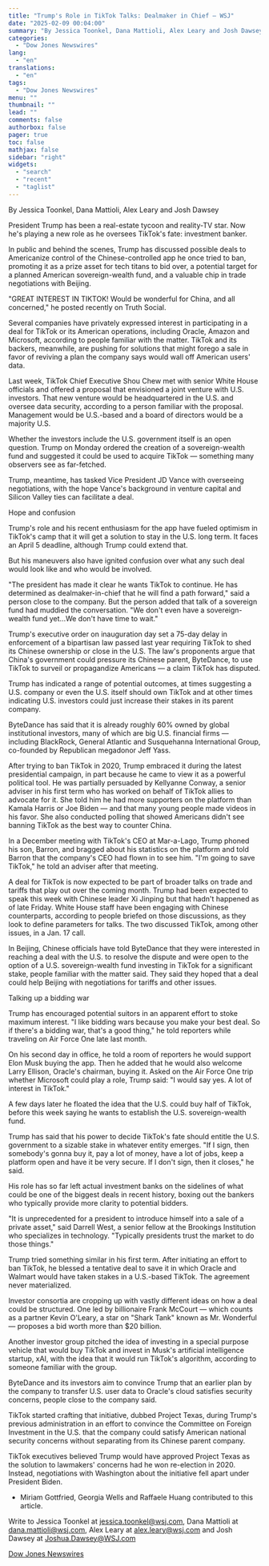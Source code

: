 ```yaml
---
title: "Trump's Role in TikTok Talks: Dealmaker in Chief — WSJ"
date: "2025-02-09 00:04:00"
summary: "By Jessica Toonkel, Dana Mattioli, Alex Leary and Josh DawseyPresident Trump has been a real-estate tycoon and reality-TV star. Now he's playing a new role as he oversees TikTok's fate: investment banker.In public and behind the scenes, Trump has discussed possible deals to Americanize control of the Chinese-controlled app he..."
categories:
  - "Dow Jones Newswires"
lang:
  - "en"
translations:
  - "en"
tags:
  - "Dow Jones Newswires"
menu: ""
thumbnail: ""
lead: ""
comments: false
authorbox: false
pager: true
toc: false
mathjax: false
sidebar: "right"
widgets:
  - "search"
  - "recent"
  - "taglist"
---
```


By Jessica Toonkel, Dana Mattioli, Alex Leary and Josh Dawsey

President Trump has been a real-estate tycoon and reality-TV star. Now he's playing a new role as he oversees TikTok's fate: investment banker.

In public and behind the scenes, Trump has discussed possible deals to Americanize control of the Chinese-controlled app he once tried to ban, promoting it as a prize asset for tech titans to bid over, a potential target for a planned American sovereign-wealth fund, and a valuable chip in trade negotiations with Beijing.

"GREAT INTEREST IN TIKTOK! Would be wonderful for China, and all concerned," he posted recently on Truth Social.

Several companies have privately expressed interest in participating in a deal for TikTok or its American operations, including Oracle, Amazon and Microsoft, according to people familiar with the matter. TikTok and its backers, meanwhile, are pushing for solutions that might forego a sale in favor of reviving a plan the company says would wall off American users' data.

Last week, TikTok Chief Executive Shou Chew met with senior White House officials and offered a proposal that envisioned a joint venture with U.S. investors. That new venture would be headquartered in the U.S. and oversee data security, according to a person familiar with the proposal. Management would be U.S.-based and a board of directors would be a majority U.S.

Whether the investors include the U.S. government itself is an open question. Trump on Monday ordered the creation of a sovereign-wealth fund and suggested it could be used to acquire TikTok — something many observers see as far-fetched.

Trump, meantime, has tasked Vice President JD Vance with overseeing negotiations, with the hope Vance's background in venture capital and Silicon Valley ties can facilitate a deal.

Hope and confusion

Trump's role and his recent enthusiasm for the app have fueled optimism in TikTok's camp that it will get a solution to stay in the U.S. long term. It faces an April 5 deadline, although Trump could extend that.

But his maneuvers also have ignited confusion over what any such deal would look like and who would be involved.

"The president has made it clear he wants TikTok to continue. He has determined as dealmaker-in-chief that he will find a path forward," said a person close to the company. But the person added that talk of a sovereign fund had muddied the conversation. "We don't even have a sovereign-wealth fund yet...We don't have time to wait."

Trump's executive order on inauguration day set a 75-day delay in enforcement of a bipartisan law passed last year requiring TikTok to shed its Chinese ownership or close in the U.S. The law's proponents argue that China's government could pressure its Chinese parent, ByteDance, to use TikTok to surveil or propagandize Americans — a claim TikTok has disputed.

Trump has indicated a range of potential outcomes, at times suggesting a U.S. company or even the U.S. itself should own TikTok and at other times indicating U.S. investors could just increase their stakes in its parent company.

ByteDance has said that it is already roughly 60% owned by global institutional investors, many of which are big U.S. financial firms — including BlackRock, General Atlantic and Susquehanna International Group, co-founded by Republican megadonor Jeff Yass.

After trying to ban TikTok in 2020, Trump embraced it during the latest presidential campaign, in part because he came to view it as a powerful political tool. He was partially persuaded by Kellyanne Conway, a senior adviser in his first term who has worked on behalf of TikTok allies to advocate for it. She told him he had more supporters on the platform than Kamala Harris or Joe Biden — and that many young people made videos in his favor. She also conducted polling that showed Americans didn't see banning TikTok as the best way to counter China.

In a December meeting with TikTok's CEO at Mar-a-Lago, Trump phoned his son, Barron, and bragged about his statistics on the platform and told Barron that the company's CEO had flown in to see him. "I'm going to save TikTok," he told an adviser after that meeting.

A deal for TikTok is now expected to be part of broader talks on trade and tariffs that play out over the coming month. Trump had been expected to speak this week with Chinese leader Xi Jinping but that hadn't happened as of late Friday. White House staff have been engaging with Chinese counterparts, according to people briefed on those discussions, as they look to define parameters for talks. The two discussed TikTok, among other issues, in a Jan. 17 call.

In Beijing, Chinese officials have told ByteDance that they were interested in reaching a deal with the U.S. to resolve the dispute and were open to the option of a U.S. sovereign-wealth fund investing in TikTok for a significant stake, people familiar with the matter said. They said they hoped that a deal could help Beijing with negotiations for tariffs and other issues.

Talking up a bidding war

Trump has encouraged potential suitors in an apparent effort to stoke maximum interest. "I like bidding wars because you make your best deal. So if there's a bidding war, that's a good thing," he told reporters while traveling on Air Force One late last month.

On his second day in office, he told a room of reporters he would support Elon Musk buying the app. Then he added that he would also welcome Larry Ellison, Oracle's chairman, buying it. Asked on the Air Force One trip whether Microsoft could play a role, Trump said: "I would say yes. A lot of interest in TikTok."

A few days later he floated the idea that the U.S. could buy half of TikTok, before this week saying he wants to establish the U.S. sovereign-wealth fund.

Trump has said that his power to decide TikTok's fate should entitle the U.S. government to a sizable stake in whatever entity emerges. "If I sign, then somebody's gonna buy it, pay a lot of money, have a lot of jobs, keep a platform open and have it be very secure. If I don't sign, then it closes," he said.

His role has so far left actual investment banks on the sidelines of what could be one of the biggest deals in recent history, boxing out the bankers who typically provide more clarity to potential bidders.

"It is unprecedented for a president to introduce himself into a sale of a private asset," said Darrell West, a senior fellow at the Brookings Institution who specializes in technology. "Typically presidents trust the market to do those things."

Trump tried something similar in his first term. After initiating an effort to ban TikTok, he blessed a tentative deal to save it in which Oracle and Walmart would have taken stakes in a U.S.-based TikTok. The agreement never materialized.

Investor consortia are cropping up with vastly different ideas on how a deal could be structured. One led by billionaire Frank McCourt — which counts as a partner Kevin O'Leary, a star on "Shark Tank" known as Mr. Wonderful — proposes a bid worth more than $20 billion.

Another investor group pitched the idea of investing in a special purpose vehicle that would buy TikTok and invest in Musk's artificial intelligence startup, xAI, with the idea that it would run TikTok's algorithm, according to someone familiar with the group.

ByteDance and its investors aim to convince Trump that an earlier plan by the company to transfer U.S. user data to Oracle's cloud satisfies security concerns, people close to the company said.

TikTok started crafting that initiative, dubbed Project Texas, during Trump's previous administration in an effort to convince the Committee on Foreign Investment in the U.S. that the company could satisfy American national security concerns without separating from its Chinese parent company.

TikTok executives believed Trump would have approved Project Texas as the solution to lawmakers' concerns had he won re-election in 2020. Instead, negotiations with Washington about the initiative fell apart under President Biden.

* Miriam Gottfried, Georgia Wells and Raffaele Huang contributed to this article.

Write to Jessica Toonkel at jessica.toonkel@wsj.com, Dana Mattioli at dana.mattioli@wsj.com, Alex Leary at alex.leary@wsj.com and Josh Dawsey at Joshua.Dawsey@WSJ.com

[Dow Jones Newswires](https://www.tradingview.com/news/DJN_DN20250208000898:0/)
